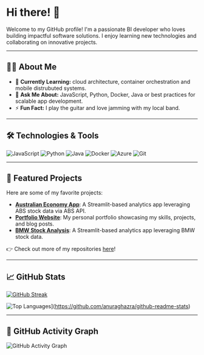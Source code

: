 # Hi there! 👋

Welcome to my GitHub profile! I'm a passionate BI developer who loves building impactful software solutions. I enjoy learning new technologies and collaborating on innovative projects.

---

## 👩‍💻 About Me

- 🌱 **Currently Learning:** cloud architecture, container orchestration and mobile distrubuted systems.
- 💬 **Ask Me About:** JavaScript, Python, Docker, Java or best practices for scalable app development.
- ⚡ **Fun Fact:** I play the guitar and love jamming with my local band.

---

## 🛠 Technologies & Tools

![JavaScript](https://img.shields.io/badge/-JavaScript-F7DF1E?logo=javascript&logoColor=black&style=flat)
![Python](https://img.shields.io/badge/-Python-3776AB?logo=python&logoColor=white&style=flat)
![Java](https://img.shields.io/badge/-Java-007396?logo=java&logoColor=white&style=flat)
![Docker](https://img.shields.io/badge/-Docker-2496ED?logo=docker&logoColor=white&style=flat)
![Azure](https://img.shields.io/badge/-Azure-0078D7?logo=microsoft-azure&logoColor=white&style=flat)
![Git](https://img.shields.io/badge/-Git-F05032?logo=git&logoColor=white&style=flat)

---

## 🚀 Featured Projects

Here are some of my favorite projects:

- [**Australian Economy App**](https://australia-trade-demo.streamlit.app/): A Streamlit-based analytics app leveraging ABS stock data via ABS API.
- [**Portfolio Website**](https://github.com/yourusername/portfolio): My personal portfolio showcasing my skills, projects, and blog posts.
- [**BMW Stock Analysis**](https://bmw-stock-analysis-dashboard.streamlit.app/): A Streamlit-based analytics app leveraging BMW stock data.

👉 Check out more of my repositories [here](https://github.com/Ads2024?tab=repositories)!

---

## 📈 GitHub Stats

[![GitHub Streak](https://github-readme-streak-stats.herokuapp.com?user=Ads2024&theme=dark&background=000000)](https://git.io/streak-stats)

![Top Languages](https://github-readme-stats.vercel.app/api/top-langs/?username=your-github-username&layout=compact&theme=vision-friendly-dark)](https://github.com/anuraghazra/github-readme-stats)

---


## 🎨 GitHub Activity Graph

![GitHub Activity Graph](https://activity-graph.herokuapp.com/graph?username=Ads2024&theme=default)

